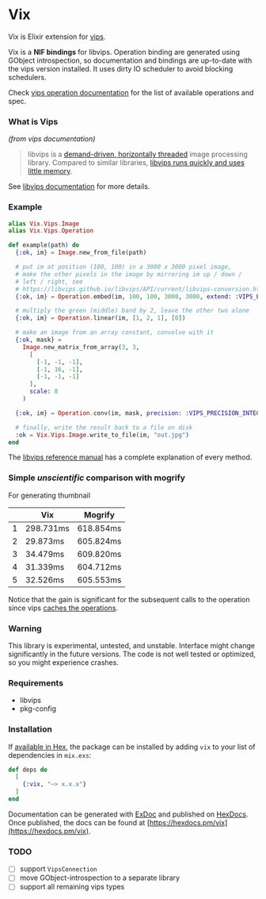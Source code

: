 # Vix

Vix is Elixir extension for [vips](https://libvips.github.io/libvips/).

Vix is a **NIF bindings** for libvips. Operation binding are generated using GObject introspection, so documentation and bindings are up-to-date with the vips version installed. It uses dirty IO scheduler to avoid blocking schedulers.

Check [vips operation documentation](https://hexdocs.pm/vix/Vix.Vips.Operation.html) for the list of available operations and spec.

### What is Vips

*(from vips documentation)*

> libvips is a [demand-driven, horizontally threaded](https://github.com/libvips/libvips/wiki/Why-is-libvips-quick) image processing library. Compared to similar libraries, [libvips runs quickly and uses little memory](https://github.com/libvips/libvips/wiki/Speed-and-memory-use).

See [libvips documentation](https://libvips.github.io/libvips/API/current/How-it-works.md.html) for more details.

### Example

```elixir
alias Vix.Vips.Image
alias Vix.Vips.Operation

def example(path) do
  {:ok, im} = Image.new_from_file(path)

  # put im at position (100, 100) in a 3000 x 3000 pixel image,
  # make the other pixels in the image by mirroring im up / down /
  # left / right, see
  # https://libvips.github.io/libvips/API/current/libvips-conversion.html#vips-embed
  {:ok, im} = Operation.embed(im, 100, 100, 3000, 3000, extend: :VIPS_EXTEND_MIRROR)

  # multiply the green (middle) band by 2, leave the other two alone
  {:ok, im} = Operation.linear(im, [1, 2, 1], [0])

  # make an image from an array constant, convolve with it
  {:ok, mask} =
    Image.new_matrix_from_array(3, 3,
      [
        [-1, -1, -1],
        [-1, 16, -1],
        [-1, -1, -1]
      ],
      scale: 8
    )

  {:ok, im} = Operation.conv(im, mask, precision: :VIPS_PRECISION_INTEGER)

  # finally, write the result back to a file on disk
  :ok = Vix.Vips.Image.write_to_file(im, "out.jpg")
end
```

The [libvips reference manual](https://libvips.github.io/libvips/API/current/) has a complete explanation of every method.

### Simple *unscientific* comparison with mogrify

For generating thumbnail

|   | Vix       | Mogrify   |
|---|-----------|-----------|
| 1 | 298.731ms | 618.854ms |
| 2 | 29.873ms  | 605.824ms |
| 3 | 34.479ms  | 609.820ms |
| 4 | 31.339ms  | 604.712ms |
| 5 | 32.526ms  | 605.553ms |

Notice that the gain is significant for the subsequent calls to the operation since vips [caches the operations](https://libvips.github.io/libvips/API/current/VipsOperation.html).

### Warning

This library is experimental, untested, and unstable. Interface might change significantly in the future versions. The code is not well tested or optimized, so you might experience crashes.

### Requirements

* libvips
* pkg-config

### Installation

If [available in Hex](https://hex.pm/docs/publish), the package can be installed
by adding `vix` to your list of dependencies in `mix.exs`:

```elixir
def deps do
  [
    {:vix, "~> x.x.x"}
  ]
end
```

Documentation can be generated with [ExDoc](https://github.com/elixir-lang/ex_doc)
and published on [HexDocs](https://hexdocs.pm). Once published, the docs can
be found at [https://hexdocs.pm/vix](https://hexdocs.pm/vix).

### TODO
- [ ] support `VipsConnection`
- [ ] move GObject-introspection to a separate library
- [ ] support all remaining vips types
